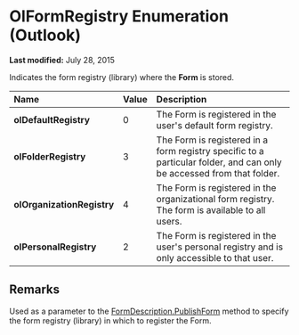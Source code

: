 
# OlFormRegistry Enumeration (Outlook)

 **Last modified:** July 28, 2015

Indicates the form registry (library) where the  **Form** is stored.


|**Name**|**Value**|**Description**|
|:-----|:-----|:-----|
| **olDefaultRegistry**|0|The Form is registered in the user's default form registry.|
| **olFolderRegistry**|3|The Form is registered in a form registry specific to a particular folder, and can only be accessed from that folder.|
| **olOrganizationRegistry**|4|The Form is registered in the organizational form registry. The form is available to all users.|
| **olPersonalRegistry**|2|The Form is registered in the user's personal registry and is only accessible to that user.|

## Remarks

Used as a parameter to the  [FormDescription.PublishForm](2040736a-4be0-90c4-0dfc-20c6ee4eb305.md) method to specify the form registry (library) in which to register the Form.


